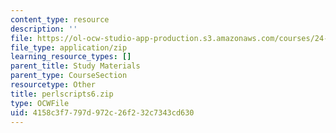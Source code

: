 ```yaml
---
content_type: resource
description: ''
file: https://ol-ocw-studio-app-production.s3.amazonaws.com/courses/24-964-topics-in-phonology-fall-2004/4158c3f7797d972c26f232c7343cd630_perlscripts6.zip
file_type: application/zip
learning_resource_types: []
parent_title: Study Materials
parent_type: CourseSection
resourcetype: Other
title: perlscripts6.zip
type: OCWFile
uid: 4158c3f7-797d-972c-26f2-32c7343cd630
---
```

